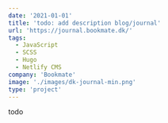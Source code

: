 ```yaml
---
date: '2021-01-01'
title: 'todo: add description blog/journal'
url: 'https://journal.bookmate.dk/'
tags: 
  - JavaScript
  - SCSS
  - Hugo
  - Netlify CMS
company: 'Bookmate'
image: './images/dk-journal-min.png'
type: 'project'
---
```


todo
